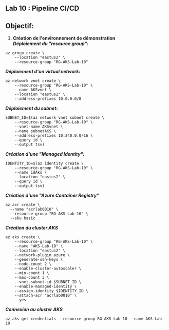 ## Lab 10 : Pipeline CI/CD
## Objectif:
1. **Création de l'environnement de démonstration** <br>
**_Déploiement du "resource group":_**
```
az group create \
    --location "eastus2" \
    --resource-group "RG-AKS-Lab-10"
```
**_Déploiement d'un virtual network:_**
```
az network vnet create \
    --resource-group "RG-AKS-Lab-10" \
    --name AKSvnet \
    --location "eastus2" \
    --address-prefixes 10.0.0.0/8
```
**_Déploiement du subnet_:**
```
SUBNET_ID=$(az network vnet subnet create \
    --resource-group "RG-AKS-Lab-10" \
    --vnet-name AKSvnet \
    --name subnetAKS \
    --address-prefixes 10.240.0.0/16 \
    --query id \
    --output tsv)
```
**_Création d'une "Managed Identity":_**
```
IDENTITY_ID=$(az identity create \
    --resource-group "RG-AKS-Lab-10" \
    --name idAks \
    --location "eastus2" \
    --query id \
    --output tsv)
```
**_Création d'une "Azure Container Registry"_**
```
az acr create \
  --name "acrlab0010" \
  --resource-group "RG-AKS-Lab-10" \
  --sku basic
```
**_Création du cluster AKS_**
```
az aks create \
    --resource-group "RG-AKS-Lab-10" \
    --name "AKS-Lab-10" \
    --location "eastus2" \
    --network-plugin azure \
    --generate-ssh-keys \
    --node-count 2 \
    --enable-cluster-autoscaler \
    --min-count 1 \
    --max-count 3 \
    --vnet-subnet-id $SUBNET_ID \
    --enable-managed-identity \
    --assign-identity $IDENTITY_ID \
    --attach-acr "acrlab0010" \
    --yes
```    
**_Connexion au cluster AKS_**

`az aks get-credentials --resource-group RG-AKS-Lab-10 --name AKS-Lab-10`
  